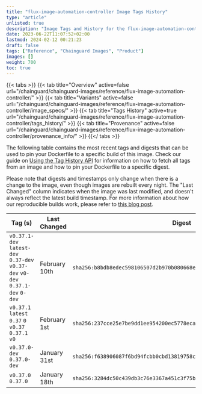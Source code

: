 ```yaml
---
title: "flux-image-automation-controller Image Tags History"
type: "article"
unlisted: true
description: "Image Tags and History for the flux-image-automation-controller Chainguard Image"
date: 2023-06-22T11:07:52+02:00
lastmod: 2024-02-12 00:21:23
draft: false
tags: ["Reference", "Chainguard Images", "Product"]
images: []
weight: 700
toc: true
---
```


{{< tabs >}}
{{< tab title="Overview" active=false url="/chainguard/chainguard-images/reference/flux-image-automation-controller/" >}}
{{< tab title="Variants" active=false url="/chainguard/chainguard-images/reference/flux-image-automation-controller/image_specs/" >}}
{{< tab title="Tags History" active=true url="/chainguard/chainguard-images/reference/flux-image-automation-controller/tags_history/" >}}
{{< tab title="Provenance" active=false url="/chainguard/chainguard-images/reference/flux-image-automation-controller/provenance_info/" >}}
{{</ tabs >}}

The following table contains the most recent tags and digests that can be used to pin your Dockerfile to a specific build of this image. Check our guide on [Using the Tag History API](/chainguard/chainguard-images/using-the-tag-history-api/) for information on how to fetch all tags from an image and how to pin your Dockerfile to a specific digest.

Please note that digests and timestamps only change when there is a change to the image, even though images are rebuilt every night. The "Last Changed" column indicates when the image was last modified, and doesn't always reflect the latest build timestamp. For more information about how our reproducible builds work, please refer to [this blog post](https://www.chainguard.dev/unchained/reproducing-chainguards-reproducible-image-builds).

| Tag (s)                                                                          | Last Changed  | Digest                                                                    |
|----------------------------------------------------------------------------------|---------------|---------------------------------------------------------------------------|
|  `v0.37.1-dev` `latest-dev` `0.37-dev` `v0.37-dev` `v0-dev` `0.37.1-dev` `0-dev` | February 10th | `sha256:b8bdb8edec598106507d2b970b080668e7cf80883ee93c6a870778df347449cd` |
|  `v0.37.1` `latest` `0.37` `0` `v0.37` `0.37.1` `v0`                             | February 1st  | `sha256:237cce25e7be9dd1ee954200ec5778eca44b69c5b43612d834f5016f9598cd54` |
|  `v0.37.0-dev` `0.37.0-dev`                                                      | January 31st  | `sha256:f638906087f6bd94fcbb0cbd13819758c0a44b6f3381fedd9b87d5b620697703` |
|  `v0.37.0` `0.37.0`                                                              | January 18th  | `sha256:3284dc50c439db3c76e3367a451c3f75ba0ac08413e6aafe2b704375a8877631` |

